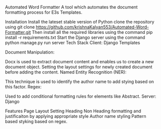 Automated Word Formatter
A tool which automates the document formatting process for E3s Templates.

Installation
Install the lateset stable version of Python
clone the repository using
git clone https://github.com/krishnaKalyan553/Automated-Word-Formatter.git
Then install all the required libraries using the command
pip install -r requirements.txt
Start the Django server using the command
python manage.py run server
Tech Stack
Client: Django Templates

Document Manipulation:

Docx is used to extract document content and enables us to create a new document object.
Setting the layout settings for newly created document before adding the content.
Named Entity Recognition (NER):

This technique is used to identify the author name to add stying based on this factor.
Regex:

Used to add conditional formatting rules for elements like Abstract.
Server: Django

Features
Page Layout Setting
Heading Non Heading formatting and justificaiton by applying appropriate style
Author name styling
Pattern based styking based on regex.
